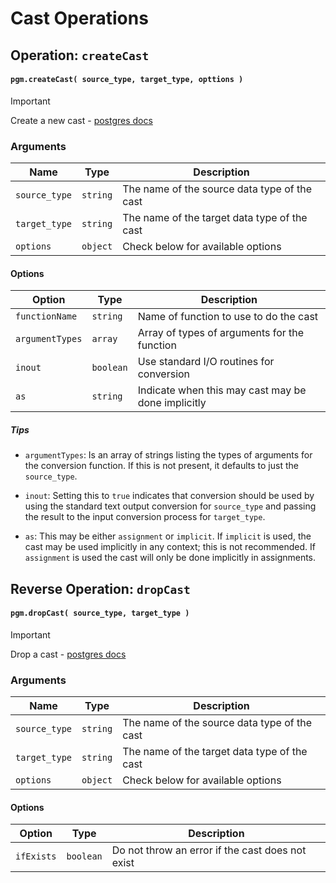 # Cast Operations

## Operation: `createCast`

#### `pgm.createCast( source_type, target_type, opttions )`

> [!IMPORTANT]
> Create a new cast - [postgres docs](https://www.postgresql.org/docs/current/sql-createcast.html)

### Arguments

| Name          | Type     | Description                                  |
| ------------- | -------- | -------------------------------------------- |
| `source_type` | `string` | The name of the source data type of the cast |
| `target_type` | `string` | The name of the target data type of the cast |
| `options`     | `object` | Check below for available options            |

#### Options

| Option          | Type      | Description                                        |
| --------------- | --------- | -------------------------------------------------- |
| `functionName`  | `string`  | Name of function to use to do the cast             |
| `argumentTypes` | `array`   | Array of types of arguments for the function       |
| `inout`         | `boolean` | Use standard I/O routines for conversion           |
| `as`            | `string`  | Indicate when this may cast may be done implicitly |

##### Tips

- `argumentTypes`: Is an array of strings listing the types of arguments for the conversion function. If this is not
  present, it defaults to just the `source_type`.
- `inout`: Setting this to `true` indicates that conversion should be used by using
  the standard text output conversion for `source_type` and passing the
  result to the input conversion process for `target_type`.

- `as`: This may be either `assignment` or `implicit`. If `implicit` is used, the
  cast may be used implicitly in any context; this is not recommended. If
  `assignment` is used the cast will only be done implicitly in
  assignments.

## Reverse Operation: `dropCast`

#### `pgm.dropCast( source_type, target_type )`

> [!IMPORTANT]
> Drop a cast - [postgres docs](https://www.postgresql.org/docs/current/sql-dropcast.html)

### Arguments

| Name          | Type     | Description                                  |
| ------------- | -------- | -------------------------------------------- |
| `source_type` | `string` | The name of the source data type of the cast |
| `target_type` | `string` | The name of the target data type of the cast |
| `options`     | `object` | Check below for available options            |

#### Options

| Option     | Type      | Description                                      |
| ---------- | --------- | ------------------------------------------------ |
| `ifExists` | `boolean` | Do not throw an error if the cast does not exist |
